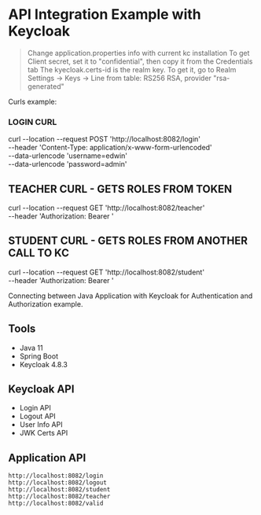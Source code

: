# API Integration Example with Keycloak 

> Change application.properties info with current kc installation
> To get Client secret, set it to "confidential", then copy it from the Credentials tab
> The kyecloak.certs-id is the realm key. To get it, go to Realm Settings -> Keys -> Line from table: RS256 RSA, provider "rsa-generated" 


Curls example:

### LOGIN CURL ###
curl --location --request POST 'http://localhost:8082/login' \
--header 'Content-Type: application/x-www-form-urlencoded' \
--data-urlencode 'username=edwin' \
--data-urlencode 'password=admin'

## TEACHER CURL - GETS ROLES FROM TOKEN ##
curl --location --request GET 'http://localhost:8082/teacher' \
--header 'Authorization:  Bearer <login-token>'

## STUDENT CURL - GETS ROLES FROM ANOTHER CALL TO KC ##
curl --location --request GET 'http://localhost:8082/student' \
--header 'Authorization:  Bearer <login-token>'




Connecting between Java Application with Keycloak for Authentication and Authorization example. 

 ## Tools
 - Java 11
 - Spring Boot
 - Keycloak 4.8.3
 
 ## Keycloak API
 - Login API
 - Logout API
 - User Info API
 - JWK Certs API
 
 ## Application API
 ```
http://localhost:8082/login
http://localhost:8082/logout
http://localhost:8082/student
http://localhost:8082/teacher
http://localhost:8082/valid
```
